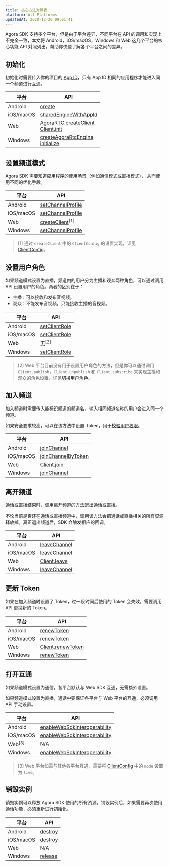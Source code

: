 ```yaml
---
title: 核心方法对照表
platform: All Platforms
updatedAt: 2020-12-30 09:01:41
---
```


Agora SDK 支持多个平台，但是由于平台差异，不同平台在 API 的调用和实现上不完全一致，本文将 Android，iOS/macOS，Windows 和 Web 这几个平台的核心功能 API 对照列出，帮助你快速了解各个平台之间的差异。

## 初始化

初始化时需要传入你的项目的 [App ID](./token?platform=All%20Platforms#app-id)，只有 App ID 相同的应用程序才能进入同一个频道进行互通。

| 平台      | API                                                                                                                                                                                                  |
| --------- | ---------------------------------------------------------------------------------------------------------------------------------------------------------------------------------------------------- |
| Android   | [create](./API%20Reference/java/classio_1_1agora_1_1rtc_1_1_rtc_engine.html#a35466f690d0a9332f24ea8280021d5ed)                                                                                       |
| iOS/macOS | [sharedEngineWithAppId](./API%20Reference/oc/Classes/AgoraRtcEngineKit.html#//api/name/sharedEngineWithAppId:delegate:)                                                                              |
| Web       | [AgoraRTC.createClient](./API%20Reference/web/globals.html#createclient) <br>[Client.init](./API%20Reference/web/interfaces/agorartc.client.html#init)                                               |
| Windows   | [createAgoraRtcEngine](./API%20Reference/cpp/group__create_agora_rtc_engine.html) <br> [initialize](./API%20Reference/cpp/classagora_1_1rtc_1_1_i_rtc_engine.html#ac71db65e66942e4e0a0550e95c16890f) |

## 设置频道模式

Agora SDK 需要知道应用程序的使用场景（例如通信模式或直播模式）， 从而使用不同的优化手段。

| 平台      | API                                                                                                                       |
| --------- | ------------------------------------------------------------------------------------------------------------------------- |
| Android   | [setChannelProfile](./API%20Reference/java/classio_1_1agora_1_1rtc_1_1_rtc_engine.html#a1bfb76eb4365b8b97648c3d1b69f2bd6) |
| iOS/macOS | [setChannelProfile](./API%20Reference/oc/Classes/AgoraRtcEngineKit.html#//api/name/setChannelProfile:)                    |
| Web       | [createClient](./API%20Reference/web/globals.html#createclient)<sup>[1]</sup>                                             |
| Windows   | [setChannelProfile](./API%20Reference/cpp/classagora_1_1rtc_1_1_i_rtc_engine.html#aab53788c74da25080bad61f0525d12ae)      |

> [1] 通过 `createClient` 中的 `ClientConfig` 的设置实现，详见 [ClientConfig](./API%20Reference/web/interfaces/agorartc.clientconfig.html)。

## 设置用户角色

如果频道模式设置为直播，频道内的用户分为主播和观众两种角色，可以通过调用 API 设置用户的角色。两者的区别在于：

- 主播：可以接收和发布音视频。
- 观众：不能发布音视频，只能接收主播的音视频。

| 平台      | API                                                                                                                   |
| --------- | --------------------------------------------------------------------------------------------------------------------- |
| Android   | [setClientRole](./API%20Reference/java/classio_1_1agora_1_1rtc_1_1_rtc_engine.html#aa2affa28a23d44d18b6889fba03f47ec) |
| iOS/macOS | [setClientRole](./API%20Reference/oc/Classes/AgoraRtcEngineKit.html#//api/name/setClientRole:)                        |
| Web       | 无<sup>[2]</sup>                                                                                                      |
| Windows   | [setClientRole](./API%20Reference/cpp/classagora_1_1rtc_1_1_i_rtc_engine.html#a89ca6a15d5a388f3c82038e74bad4040)      |

> [2] Web 平台目前没有用于设置用户角色的方法，但是你可以通过调用 `Client.publish`，`Client.unpublish` 和 `Client.subscribe` 来实现主播和观众的角色设置，详见[切换用户角色](./role_web?platform=Web)。

## 加入频道

加入频道时需要传入能标识频道的频道名，输入相同频道名称的用户会进入同一个频道。

如果安全要求较高，可以在该方法中设置 Token，用于[校验用户权限](./token?platform=All%20Platforms)。

| 平台      | API                                                                                                                                     |
| --------- | --------------------------------------------------------------------------------------------------------------------------------------- |
| Android   | [joinChannel](./API%20Reference/java/classio_1_1agora_1_1rtc_1_1_rtc_engine.html#a8b308c9102c08cb8dafb4672af1a3b4c)                     |
| iOS/macOS | [joinChannelByToken](./API%20Reference/oc/Classes/AgoraRtcEngineKit.html#//api/name/joinChannelByToken:channelId:info:uid:joinSuccess:) |
| Web       | [Client.join](./API%20Reference/web/interfaces/agorartc.client.html#join)                                                               |
| Windows   | [joinChannel](./API%20Reference/cpp/classagora_1_1rtc_1_1_i_rtc_engine.html#adc937172e59bd2695ea171553a88188c)                          |

## 离开频道

通话或直播结束时，调用离开频道的方法退出通话或直播。

不论当前是否还在通话或直播频道中，调用该方法会把通话或直播相关的所有资源释放掉。真正退出频道后，SDK 会触发相应的回调。

| 平台      | API                                                                                                                  |
| --------- | -------------------------------------------------------------------------------------------------------------------- |
| Android   | [leaveChannel](./API%20Reference/java/classio_1_1agora_1_1rtc_1_1_rtc_engine.html#a2929e4a46d5342b68d0deb552c29d597) |
| iOS/macOS | [leaveChannel](./API%20Reference/oc/Classes/AgoraRtcEngineKit.html#//api/name/leaveChannel:)                         |
| Web       | [Client.leave](./API%20Reference/web/interfaces/agorartc.client.html#leave)                                          |
| Windows   | [leaveChannel](./API%20Reference/cpp/classagora_1_1rtc_1_1_i_rtc_engine.html#a51c12d209373650638bfd82e28777081)      |

## 更新 Token

如果在加入频道时设置了 Token，过一段时间后使用的 Token 会失效，需要调用 API 更换新的 Token。

| 平台      | API                                                                                                                |
| --------- | ------------------------------------------------------------------------------------------------------------------ |
| Android   | [renewToken](./API%20Reference/java/classio_1_1agora_1_1rtc_1_1_rtc_engine.html#af1428905e5778a9ca209f64592b5bf80) |
| iOS/macOS | [renewToken](./API%20Reference/oc/Classes/AgoraRtcEngineKit.html#//api/name/renewToken:)                           |
| Web       | [Client.renewToken](./API%20Reference/web/interfaces/agorartc.client.html#renewtoken)                              |
| Windows   | [renewToken](./API%20Reference/cpp/classagora_1_1rtc_1_1_i_rtc_engine.html#a8f25b5ff97e2a070a69102e379295739)      |

## 打开互通

如果频道模式设置为通信，各平台默认与 Web SDK 互通，无需额外设置。

如果频道模式设置为直播，通话中要保证各平台与 Web 平台的互通，必须调用 API 手动设置。

| 平台              | API                                                                                                                                      |
| ----------------- | ---------------------------------------------------------------------------------------------------------------------------------------- |
| Android           | [enableWebSdkInteroperability](./API%20Reference/java/classio_1_1agora_1_1rtc_1_1_rtc_engine.html#a49636ee063476d7c3da533668771fa03)     |
| iOS/macOS         | [enableWebSdkInteroperability](./API%20Reference/oc/Classes/AgoraRtcEngineKit.html#//api/name/enableWebSdkInteroperability:)             |
| Web<sup>[3]</sup> | N/A                                                                                                                                      |
| Windows           | [enableWebSdkInteroperability](./API%20Reference/cpp/classagora_1_1rtc_1_1_rtc_engine_parameters.html#a5b82667e75a8f299a60b9b7968da48de) |

> [3] Web 平台如需与其他各平台互通，需要将 [ClientConfig](./API%20Reference/web/interfaces/agorartc.clientconfig.html) 中的 `mode` 设置为 `live`。

## 销毁实例

销毁实例可以释放 Agora SDK 使用的所有资源。销毁实例后，如果需要再次使用通话功能，必须重新进行初始化。

| 平台      | API                                                                                                             |
| --------- | --------------------------------------------------------------------------------------------------------------- |
| Android   | [destroy](./API%20Reference/java/classio_1_1agora_1_1rtc_1_1_rtc_engine.html#afb808cdc9025a77af7dd2bce98311bfe) |
| iOS/macOS | [destroy](./API%20Reference/oc/Classes/AgoraRtcEngineKit.html#//api/name/destroy)                               |
| Web       | N/A                                                                                                             |
| Windows   | [release](./API%20Reference/cpp/classagora_1_1rtc_1_1_i_rtc_engine.html#afe4804c1f53bfee301c0960fda006c47)      |
